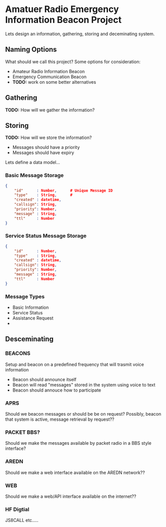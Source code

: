 # Amatuer Radio Emergency Information Beacon Project

Lets design an information, gathering, storing and deceminating system.

## Naming Options

What should we call this project? Some options for consideration:

* Amateur Radio Information Beacon
* Emergency Communication Beacon
* **TODO:** work on some better alternatives

## Gathering

**TODO:** How will we gather the information?

## Storing

**TODO:** How will we store the information?

* Messages should have a priority
* Messages should have expiry

Lets define a data model...

### Basic Message Storage

```json
{
    "id"      : Number,      # Unique Message ID
    "type"    : String,      #
    "created" : datetime,
    "callsign": String,
    "priority": Number,
    "message" : String,
    "ttl"     : Number
}
```

### Service Status Message Storage

```json
{
    "id"      : Number,
    "type"    : String,
    "created" : datetime,
    "callsign": String,
    "priority": Number,
    "message" : String,
    "ttl"     : Number
}
```

### Message Types

* Basic Information
* Service Status
* Assistance Request
* 

## Desceminating

### BEACONS

Setup and beacon on a predefined frequency that will trasmit voice information

* Beacon should announce itself
* Beacon will read "messages" stored in the system using voice to text
* Beacon should annouce how to participate

### APRS

Should we beacon messages or should be be on request?
Possibly, beacon that system is active, message retrieval by request??

### PACKET BBS?

Should we make the messages available by packet radio in a BBS style interface?

### AREDN

Should we make a web interface available on the AREDN network??

### WEB

Should we make a web/API interface available on the internet??

### HF Digtial

JS8CALL etc.....
